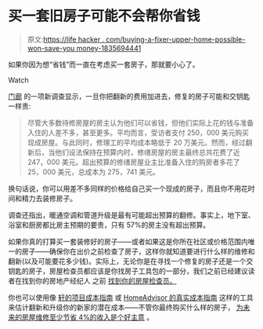 # 买一套旧房子可能不会帮你省钱

> 原文:[https://life hacker . com/buying-a-fixer-upper-home-possible-won-save-you money-1835694441](https://lifehacker.com/buying-a-fixer-upper-home-probably-wont-save-you-money-1835694441)

如果你因为想“省钱”而一直在考虑买一套房子，那就要小心了。

Watch

[门廊](https://porch.com/resource/turnkey-fixer-upper) 的一项新调查显示，一旦你把翻新的费用加进去，修复的房子可能和交钥匙一样贵:

> 尽管大多数待修房屋的房主认为他们可以省钱，但他们实际上花的钱与准备入住的人差不多，甚至更多。平均而言，受访者支付 250，000 美元购买现成房屋。与此同时，修理工的平均成本略低于 20 万美元。然而，经过翻新后，当他们设法保持在预算内时，修缮房屋的房主最终总共花费了近 247，000 美元。超出预算的修缮房屋业主比准备入住的购房者多花了 25，000 美元，总成本为 275，741 美元。

换句话说，你可以用差不多同样的价格给自己买一个现成的房子，而且你不用花时间和精力去装修房子。

调查还指出，暖通空调和管道升级是最有可能超出预算的翻修。事实上，地下室、浴室和厨房都比房主预期的要贵，只有 57%的房主没有超出预算。

如果你真的打算买一套装修好的房子——或者如果这是你所在社区或价格范围内唯一的房子——确保你在出价之前检查了房子，这样你就知道要进行什么样的维修和翻新(以及可能要花多少钱)。实际上，无论你是在寻找一个修复的房子还是一个交钥匙的房子，房屋检查员都应该是你找房子工具包的一部分，我们之前已经建议读者在找到你的房地产经纪人 之前 [找到你的房屋检查员。](https://lifehacker.com/what-to-look-for-when-buying-a-fixer-upper-house-483022172)

你也可以使用像 [轩的项目成本指南](https://porch.com/project-cost) 或 [HomeAdvisor 的真实成本指南](https://www.homeadvisor.com/cost/) 这样的工具来估计翻新和升级你的新家的潜在成本——不管你最终购买什么样的房子， [为未来的房屋维修至少节省 4%的收入是个好主意](https://twocents.lifehacker.com/you-should-save-4-of-your-new-homes-cost-for-repairs-1832984542) 。